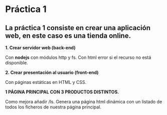  # Práctica 1

## La práctica 1 consiste en crear una aplicación web, en este caso es una tienda online.

**1. Crear servidor web (back-end)**
 
 Con **nodejs** con módulos http y fs.
 Con html error si el recurso no está disponible.
 
 **2. Crear presentación al usuario (front-end)**
 
 Con páginas estáticas en HTML y CSS.
 
 **1 PÁGINA PRINCIPAL CON 3 PRODUCTOS DISTINTOS.**
 
 Como mejora añadir /ls. Genera una página html dinámica con un listado de todos los ficheros de nuestra página principal.
